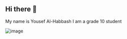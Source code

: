 ## Hi there 👋

My name is Yousef Al-Habbash I am a grade 10 student

![image](https://github.com/user-attachments/assets/f3eddf87-729d-403c-9947-c668210af0f3)

<!--
**yousef-alhabbash/yousef-alhabbash** is a ✨ _special_ ✨ repository because its `README.md` (this file) appears on your GitHub profile.

Here are some ideas to get you started:

- 🔭 I’m currently working on ...
- 🌱 I’m currently learning ...
- 👯 I’m looking to collaborate on ...
- 🤔 I’m looking for help with ...
- 💬 Ask me about ...
- 📫 How to reach me: ...
- 😄 Pronouns: ...
- ⚡ Fun fact: ...
-->
